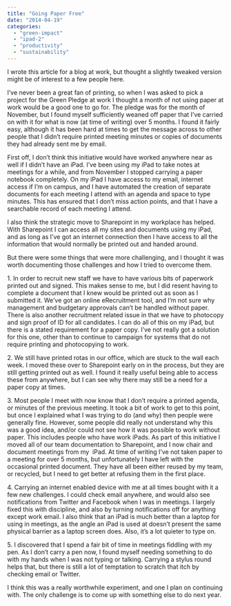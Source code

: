```yaml
---
title: "Going Paper Free"
date: "2014-04-19"
categories: 
  - "green-impact"
  - "ipad-2"
  - "productivity"
  - "sustainability"
---
```


I wrote this article for a blog at work, but thought a slightly tweaked version might be of interest to a few people here.

I’ve never been a great fan of printing, so when I was asked to pick a project for the Green Pledge at work I thought a month of not using paper at work would be a good one to go for. The pledge was for the month of November, but I found myself sufficiently weaned off paper that I’ve carried on with it for what is now (at time of writing) over 5 months. I found it fairly easy, although it has been hard at times to get the message across to other people that I didn’t require printed meeting minutes or copies of documents they had already sent me by email.

First off, I don’t think this initiative would have worked anywhere near as well if I didn’t have an iPad. I’ve been using my iPad to take notes at meetings for a while, and from November I stopped carrying a paper notebook completely. On my iPad I have access to my email, internet access if I’m on campus, and I have automated the creation of separate documents for each meeting I attend with an agenda and space to type minutes. This has ensured that I don’t miss action points, and that I have a searchable record of each meeting I attend.

I also think the strategic move to Sharepoint in my workplace has helped. With Sharepoint I can access all my sites and documents using my iPad, and as long as I’ve got an internet connection then I have access to all the information that would normally be printed out and handed around.

But there were some things that were more challenging, and I thought it was worth documenting those challenges and how I tried to overcome them.

1\. In order to recruit new staff we have to have various bits of paperwork printed out and signed. This makes sense to me, but I did resent having to complete a document that I knew would be printed out as soon as I submitted it. We’ve got an online eRecruitment tool, and I’m not sure why management and budgetary approvals can’t be handled without paper. There is also another recruitment related issue in that we have to photocopy and sign proof of ID for all candidates. I can do all of this on my iPad, but there is a stated requirement for a paper copy. I’ve not really got a solution for this one, other than to continue to campaign for systems that do not require printing and photocopying to work.

2\. We still have printed rotas in our office, which are stuck to the wall each week. I moved these over to Sharepoint early on in the process, but they are still getting printed out as well. I found it really useful being able to access these from anywhere, but I can see why there may still be a need for a paper copy at times.

3\. Most people I meet with now know that I don’t require a printed agenda, or minutes of the previous meeting. It took a bit of work to get to this point, but once I explained what I was trying to do (and why) then people were generally fine. However, some people did really not understand why this was a good idea, and/or could not see how it was possible to work without paper. This includes people who have work iPads. As part of this initiative I moved all of our team documentation to Sharepoint, and I now chair and document meetings from my  iPad. At time of writing I’ve not taken paper to a meeting for over 5 months, but unfortunately I have left with the occasional printed document. They have all been either reused by my team, or recycled, but I need to get better at refusing them in the first place.

4\. Carrying an internet enabled device with me at all times bought with it a few new challenges. I could check email anywhere, and would also see notifications from Twitter and Facebook when I was in meetings. I largely fixed this with discipline, and also by turning notifications off for anything except work email. I also think that an iPad is much better than a laptop for using in meetings, as the angle an iPad is used at doesn’t present the same physical barrier as a laptop screen does. Also, it’s a lot quieter to type on.

5\. I discovered that I spend a fair bit of time in meetings fiddling with my pen. As I don’t carry a pen now, I found myself needing something to do with my hands when I was not typing or talking. Carrying a stylus round helps that, but there is still a lot of temptation to scratch that itch by checking email or Twitter.

I think this was a really worthwhile experiment, and one I plan on continuing with. The only challenge is to come up with something else to do next year.
